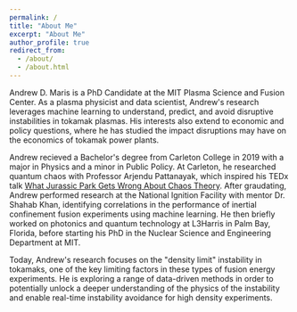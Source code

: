 ```yaml
---
permalink: /
title: "About Me"
excerpt: "About Me"
author_profile: true
redirect_from: 
  - /about/
  - /about.html
---
```


Andrew D. Maris is a PhD Candidate at the MIT Plasma Science and Fusion Center. As a plasma physicist and data scientist, Andrew's research leverages machine learning to understand, predict, and avoid disruptive instabilities in tokamak plasmas. His interests also extend to economic and policy questions, where he has studied the impact disruptions may have on the economics of tokamak power plants.

Andrew recieved a Bachelor's degree from Carleton College in 2019 with a major in Physics and a minor in Public Policy. At Carleton, he researched quantum chaos with Professor Arjendu Pattanayak, which inspired his TEDx talk [What Jurassic Park Gets Wrong About Chaos Theory](https://www.youtube.com/watch?v=bD1M2DkrI4c&t=4s). After graudating, Andrew performed research at the National Ignition Facility with mentor Dr. Shahab Khan, identifying correlations in the performance of inertial confinement fusion experiments using machine learning. He then briefly worked on photonics and quantum technology at L3Harris in Palm Bay, Florida, before starting his PhD in the Nuclear Science and Engineering Department at MIT.

Today, Andrew's research focuses on the "density limit" instability in tokamaks, one of the key limiting factors in these types of fusion energy experiments. He is exploring a range of data-driven methods in order to potentially unlock a deeper understanding of the physics of the instability and enable real-time instability avoidance for high density experiments.
